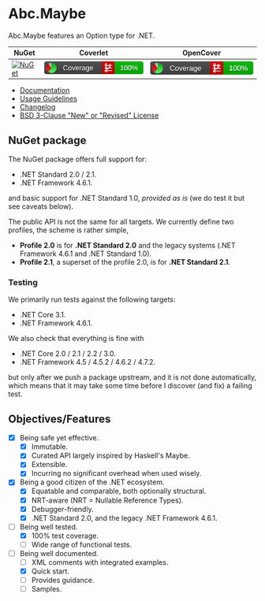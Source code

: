 # Abc.Maybe

Abc.Maybe features an Option type for .NET.

|NuGet|Coverlet|OpenCover|
|-----|--------|---------|
| [![NuGet](https://img.shields.io/nuget/v/Abc.Maybe.svg)](https://www.nuget.org/packages/Abc.Maybe/) | [![Coverlet](./__/coverlet.svg)](./__/coverlet.txt) | [![OpenCover](./__/opencover.svg)](./__/opencover.txt) |

- [Documentation](doc/README.md)
- [Usage Guidelines](doc/usage-guidelines.md)
- [Changelog](CHANGELOG)
- [BSD 3-Clause "New" or "Revised" License](LICENSE)

## NuGet package

The NuGet package offers full support for:
- .NET Standard 2.0 / 2.1.
- .NET Framework 4.6.1.

and basic support for .NET Standard 1.0, _provided as is_ (we do test it but see
caveats below).

The public API is not the same for all targets. We currently define two profiles,
the scheme is rather simple,
- **Profile 2.0** is for **.NET Standard 2.0** and the legacy systems (.NET
  Framework 4.6.1 and .NET Standard 1.0).
- **Profile 2.1**, a superset of the profile 2.0, is for **.NET Standard 2.1**.

### Testing

We primarily run tests against the following targets:
- .NET Core 3.1.
- .NET Framework 4.6.1.

We also check that everything is fine with
- .NET Core 2.0 / 2.1 / 2.2 / 3.0.
- .NET Framework 4.5 / 4.5.2 / 4.6.2 / 4.7.2.

but only after we push a package upstream, and it is not done automatically,
which means that it may take some time before I discover (and fix) a failing test.

## Objectives/Features

- [x] Being safe yet effective.
  - [x] Immutable.
  - [x] Curated API largely inspired by Haskell's Maybe.
  - [x] Extensible.
  - [x] Incurring no significant overhead when used wisely.
- [x] Being a good citizen of the .NET ecosystem.
  - [x] Equatable and comparable, both optionally structural.
  - [x] NRT-aware (NRT = Nullable Reference Types).
  - [x] Debugger-friendly.
  - [x] .NET Standard 2.0, and the legacy .NET Framework 4.6.1.
- [ ] Being well tested.
  - [x] 100% test coverage.
  - [ ] Wide range of functional tests.
- [ ] Being well documented.
  - [ ] XML comments with integrated examples.
  - [x] Quick start.
  - [ ] Provides guidance.
  - [ ] Samples.
